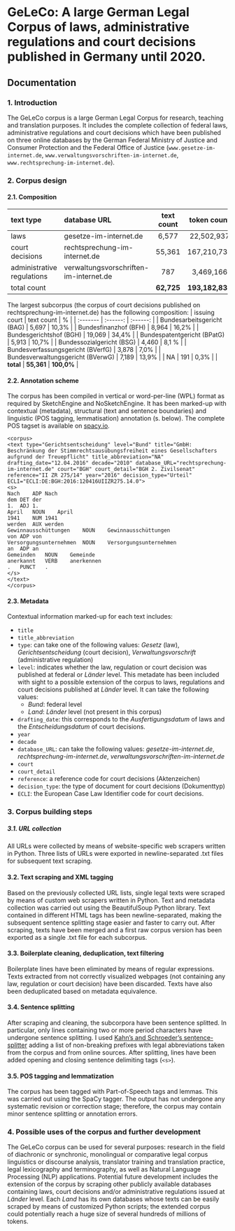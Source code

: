 # GeLeCo: A large German Legal Corpus of laws, administrative regulations and court decisions published in Germany until 2020.

## Documentation

### 1.  Introduction
The GeLeCo corpus is a large German Legal Corpus for research, teaching and translation purposes. It includes the complete collection of federal laws, administrative regulations and court decisions which have been published on three online databases by the German Federal Ministry of Justice and Consumer Protection and the Federal Office of Justice (`www.gesetze-im-internet.de`, `www.verwaltungsvorschriften-im-internet.de`, `www.rechtsprechung-im-internet.de`).

### 2.	Corpus design
#### 2.1.	Composition

| text type |	database URL | text count	| token count |
| :--------- | :--------- | :---------: | :---------: |
|laws |	gesetze-im-internet.de |	6,577	| 22,502,937 |
|court decisions |	rechtsprechung-im-internet.de |	55,361	| 167,210,730 |
|administrative regulations |	verwaltungsvorschriften-im-internet.de |	787	| 3,469,166 |
|total count |  |	**62,725** |	**193,182,833** |

The largest subcorpus (the corpus of court decisions published on rechtsprechung-im-internet.de) has the following composition: 
| issuing court | text count | % |
| :------- | :------: | :------: |
| Bundesarbeitsgericht (BAG) | 5,697 | 10,3% |
| Bundesfinanzhof (BFH) | 8,964 | 16,2% |
| Bundesgerichtshof (BGH) | 19,069 | 34,4% |
| Bundespatentgericht (BPatG) | 5,913 | 10,7% |
| Bundessozialgericht (BSG) | 4,460 | 8,1 % |
| Bundesverfassungsgericht (BVerfG) | 3,878 | 7,0% |
| Bundesverwaltungsgericht (BVerwG) | 7,189 | 13,9% |
| NA | 191 | 0,3% |
| **total** | **55,361** | **100,0%** |


#### 2.2.	Annotation scheme
The corpus has been compiled in vertical or word-per-line (WPL) format as required by SketchEngine and NoSketchEngine. It has been marked-up with contextual (metadata), structural (text and sentence boundaries) and linguistic (POS tagging, lemmatisation) annotation (s. below). The complete POS tagset is available on [spacy.io](https://spacy.io/api/annotation#pos-de). 

```
<corpus>
<text type="Gerichtsentscheidung" level="Bund" title="GmbH: Beschränkung der Stimmrechtsausübungsfreiheit eines Gesellschafters aufgrund der Treuepflicht" title_abbreviation="NA" drafting_date="12.04.2016" decade="2010" database_URL="rechtsprechung-im-internet.de" court="BGH" court_detail="BGH 2. Zivilsenat" reference="II ZR 275/14" year="2016" decision_type="Urteil" ECLI="ECLI:DE:BGH:2016:120416UIIZR275.14.0">
<s>
Nach	ADP	Nach
dem	DET	der
1.	ADJ	1.
April	NOUN	April
1941	NUM	1941
werden	AUX	werden
Gewinnausschüttungen	NOUN	Gewinnausschüttungen
von	ADP	von
Versorgungsunternehmen	NOUN	Versorgungsunternehmen
an	ADP	an
Gemeinden	NOUN	Gemeinde
anerkannt	VERB	anerkennen
.	PUNCT	.
</s>
</text>
</corpus>
```


#### 2.3.	Metadata
Contextual information marked-up for each text includes:
-	`title`
-	`title_abbreviation`
-	`type`: can take one of the following values: _Gesetz_ (law), _Gerichtsentscheidung_ (court decision), _Verwaltungsvorschrift_ (administrative regulation)
-	`level`: indicates whether the law, regulation or court decision was published at federal or _Länder_ level. This metadate has been included with sight to a possible extension of the corpus to laws, regulations and court decisions published at _Länder_ level. It can take the following values: 
    -	_Bund_: federal level
    -	_Land_: _Länder_ level (not present in this corpus)
-	`drafting_date`: this corresponds to the _Ausfertigungsdatum_ of laws and the _Entscheidungsdatum_ of court decisions.
-	`year`
-	`decade`
-	`database_URL`: can take the following values: _gesetze-im-internet.de_, _rechtsprechung-im-internet.de_, _verwaltungsvorschriften-im-internet.de_
-	`court`
-	`court_detail`
-	`reference`: a reference code for court decisions (Aktenzeichen)
-	`decision_type`: the type of document for court decisions (Dokumenttyp) 
-	`ECLI`: the European Case Law Identifier code for court decisions.


### 3.	Corpus building steps
##### 3.1.	URL collection
All URLs were collected by means of website-specific web scrapers written in Python. Three lists of URLs were exported in newline-separated .txt files for subsequent text scraping.

#### 3.2.	Text scraping and XML tagging
Based on the previously collected URL lists, single legal texts were scraped by means of custom web scrapers written in Python. Text and metadata collection was carried out using the BeautifulSoup Python library. Text contained in different HTML tags has been newline-separated, making the subsequent sentence splitting stage easier and faster to carry out. After scraping, texts have been merged and a first raw corpus version has been exported as a single .txt file for each subcorpus.

#### 3.3.	Boilerplate cleaning, deduplication, text filtering
Boilerplate lines have been eliminated by means of regular expressions. Texts extracted from not correctly visualized webpages (not containing any law, regulation or court decision) have been discarded. Texts have also been deduplicated based on metadata equivalence.

#### 3.4.	Sentence splitting
After scraping and cleaning, the subcorpora have been sentence splitted. In particular, only lines containing two or more period characters have undergone sentence splitting. I used [Kahn’s and Schroeder’s sentence-splitter](https://github.com/mediacloud/sentence-splitter) adding a list of non-breaking prefixes with legal abbreviations taken from the corpus and from online sources. After splitting, lines have been added opening and closing sentence delimiting tags (`<s>`).

#### 3.5.	POS tagging and lemmatization
The corpus has been tagged with Part-of-Speech tags and lemmas. This was carried out using the SpaCy tagger.  The output has not undergone any systematic revision or correction stage; therefore, the corpus may contain minor sentence splitting or annotation errors.

### 4.  Possible uses of the corpus and further development
The GeLeCo corpus can be used for several purposes: research in the field of diachronic or synchronic, monolingual or comparative legal corpus linguistics or discourse analysis, translator training and translation practice, legal lexicography and terminography, as well as Natural Language Processing (NLP) applications.
Potential future development includes the extension of the corpus by scraping other publicly available databases containing laws, court decisions and/or administrative regulations issued at _Länder_ level. Each _Land_ has its own databases whose texts can be easily scraped by means of customized Python scripts; the extended corpus could potentially reach a huge size of several hundreds of millions of tokens.
